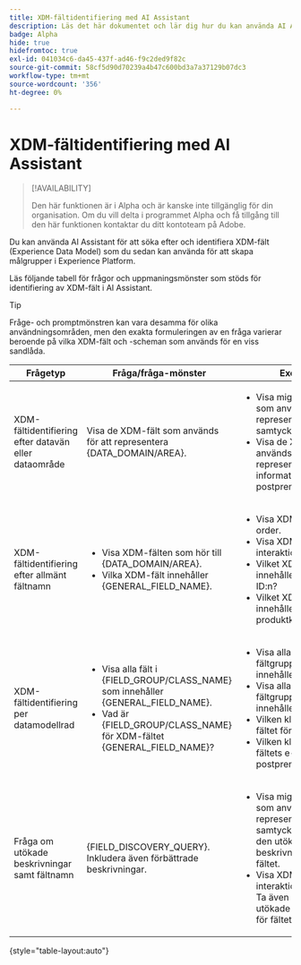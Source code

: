 ```yaml
---
title: XDM-fältidentifiering med AI Assistant
description: Läs det här dokumentet och lär dig hur du kan använda AI Assistant för identifiering av XDM-fält (Experience Data Model).
badge: Alpha
hide: true
hidefromtoc: true
exl-id: 041034c6-da45-437f-ad46-f9c2ded9f82c
source-git-commit: 58cf5d90d70239a4b47c600bd3a7a37129b07dc3
workflow-type: tm+mt
source-wordcount: '356'
ht-degree: 0%

---
```


# XDM-fältidentifiering med AI Assistant

>[!AVAILABILITY]
>
>Den här funktionen är i Alpha och är kanske inte tillgänglig för din organisation. Om du vill delta i programmet Alpha och få tillgång till den här funktionen kontaktar du ditt kontoteam på Adobe.

Du kan använda AI Assistant för att söka efter och identifiera XDM-fält (Experience Data Model) som du sedan kan använda för att skapa målgrupper i Experience Platform.

Läs följande tabell för frågor och uppmaningsmönster som stöds för identifiering av XDM-fält i AI Assistant.

>[!TIP]
>
>Fråge- och promptmönstren kan vara desamma för olika användningsområden, men den exakta formuleringen av en fråga varierar beroende på vilka XDM-fält och -scheman som används för en viss sandlåda.

| Frågetyp | Fråga/fråga-mönster | Exempel |
| --- | --- | --- |
| XDM-fältidentifiering efter datavän eller dataområde | Visa de XDM-fält som används för att representera {DATA_DOMAIN/AREA}. | <ul><li>Visa mig de XDM-fält som används för att representera data om samtycke.</li><li>Visa de XDM-fält som används för att representera information om e-postprenumerationer.</li></ul> |
| XDM-fältidentifiering efter allmänt fältnamn | <ul><li>Visa XDM-fälten som hör till {DATA_DOMAIN/AREA}.</li><li>Vilka XDM-fält innehåller {GENERAL_FIELD_NAME}.</li></ul> | <ul><li>Visa XDM-fälten för order.</li><li>Visa XDM-fälten för interaktionsinformation.</li><li>Vilket XDM-fält innehåller besökar-ID:n?</li><li>Vilket XDM-fält innehåller produktkategorier?</li></ul> |
| XDM-fältidentifiering per datamodellrad | <ul><li>Visa alla fält i {FIELD_GROUP/CLASS_NAME} som innehåller {GENERAL_FIELD_NAME}.</li><li>Vad är {FIELD_GROUP/CLASS_NAME} för XDM-fältet {GENERAL_FIELD_NAME}?</li></ul> | <ul><li>Visa alla fält i fältgruppen som innehåller produktdata.</li><li>Visa alla fält i fältgruppen som innehåller analysdata.</li><li>Vilken klass har XDM-fältet förnamn?</li><li>Vilken klass har XDM-fältets e-postprenumerationer?</li></ul> |
| Fråga om utökade beskrivningar samt fältnamn | {FIELD_DISCOVERY_QUERY}. Inkludera även förbättrade beskrivningar. | <ul><li>Visa mig de XDM-fält som används för att representera data om samtycke. Ta även med den utökade beskrivningen för fältet.</li><li>Visa XDM-fälten för interaktionsinformation. Ta även med den utökade beskrivningen för fältet.</li></ul> |

{style="table-layout:auto"}
